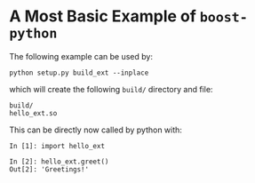 A Most Basic Example of `boost-python`
======

The following example can be used by:

    python setup.py build_ext --inplace

which will create the following `build/` directory and file:
    	
    build/
    hello_ext.so

This can be directly now called by python with:

    In [1]: import hello_ext
    
    In [2]: hello_ext.greet()
    Out[2]: 'Greetings!'
